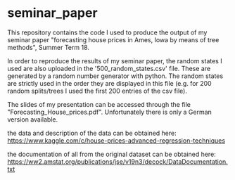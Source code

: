 # seminar_paper
This repository contains the code I used to produce the output of my seminar paper "forecasting house prices in Ames, Iowa by means of tree methods", Summer Term 18.

In order to reproduce the results of my seminar paper, the random states I used are also uploaded in the '500_random_states.csv' file. These are generated by a random number generator with python. The random states are strictly used in the order they are displayed in this file (e.g. for 200 random splits/trees I used the first 200 entries of the csv file).

The slides of my presentation can be accessed through the file "Forecasting_House_prices.pdf". Unfortunately there is only a German version available.


the data and description of the data can be obtained here:
https://www.kaggle.com/c/house-prices-advanced-regression-techniques

the documentation of all from the original dataset can be obtained here:
https://ww2.amstat.org/publications/jse/v19n3/decock/DataDocumentation.txt
